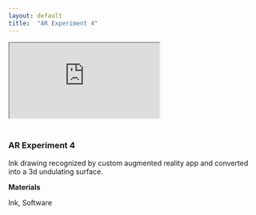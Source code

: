 ```yaml
---
layout: default
title:  "AR Experiment 4"
---
```


<div class="right">
  <div class="row">
    <div class="col-xs-12" style="padding-bottom:20px">
      <!-- 16:9 aspect ratio -->
      <div class="embed-responsive embed-responsive-16by9">
        <iframe class="embed-responsive-item" src="https://player.vimeo.com/video/269388985" webkitallowfullscreen mozallowfullscreen allowfullscreen></iframe>
      </div>
    </div>
  </div>

  <h3 align="left">AR Experiment 4</h3>
  <p>Ink drawing recognized by custom augmented reality app and converted into a 3d undulating surface.</p>
  <b>Materials</b>
  <p>Ink, Software</p>
</div>
